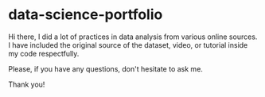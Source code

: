 # data-science-portfolio
Hi there,
I did a lot of practices in data analysis from various online sources.
I have included the original source of the dataset, video, or tutorial inside my code respectfully.

Please, if you have any questions, don't hesitate to ask me.

Thank you!
